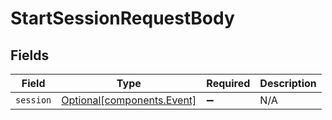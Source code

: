 # StartSessionRequestBody


## Fields

| Field                                                          | Type                                                           | Required                                                       | Description                                                    |
| -------------------------------------------------------------- | -------------------------------------------------------------- | -------------------------------------------------------------- | -------------------------------------------------------------- |
| `session`                                                      | [Optional[components.Event]](../../models/components/event.md) | :heavy_minus_sign:                                             | N/A                                                            |